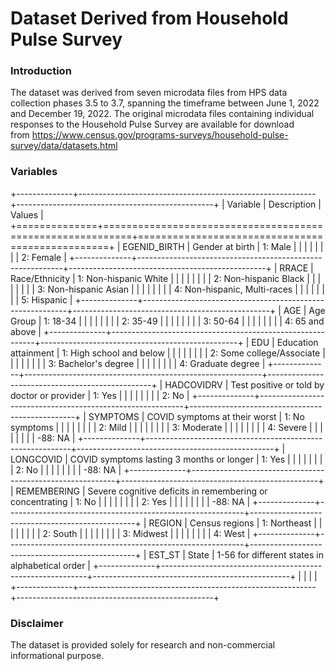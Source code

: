 # Dataset Derived from Household Pulse Survey

### Introduction

The dataset was derived from seven microdata files from HPS data collection phases 3.5 to 3.7, spanning the timeframe between June 1, 2022 and December 19, 2022. The original microdata files containing individual responses to the Household Pulse Survey are available for download from <https://www.census.gov/programs-surveys/household-pulse-survey/data/datasets.html>

### Variables

+--------------+-----------------------------------------------------------+-------------------------------------------------+
| Variable     | Description                                               | Values                                          |
+==============+===========================================================+=================================================+
| EGENID_BIRTH | Gender at birth                                           | 1: Male                                         |
|              |                                                           |                                                 |
|              |                                                           | 2: Female                                       |
+--------------+-----------------------------------------------------------+-------------------------------------------------+
| RRACE        | Race/Ethnicity                                            | 1: Non-hispanic White                           |
|              |                                                           |                                                 |
|              |                                                           | 2: Non-hispanic Black                           |
|              |                                                           |                                                 |
|              |                                                           | 3: Non-hispanic Asian                           |
|              |                                                           |                                                 |
|              |                                                           | 4: Non-hispanic, Multi-races                    |
|              |                                                           |                                                 |
|              |                                                           | 5: Hispanic                                     |
+--------------+-----------------------------------------------------------+-------------------------------------------------+
| AGE          | Age Group                                                 | 1: 18-34                                        |
|              |                                                           |                                                 |
|              |                                                           | 2: 35-49                                        |
|              |                                                           |                                                 |
|              |                                                           | 3: 50-64                                        |
|              |                                                           |                                                 |
|              |                                                           | 4: 65 and above                                 |
+--------------+-----------------------------------------------------------+-------------------------------------------------+
| EDU          | Education attainment                                      | 1: High school and below                        |
|              |                                                           |                                                 |
|              |                                                           | 2: Some college/Associate                       |
|              |                                                           |                                                 |
|              |                                                           | 3: Bachelor's degree                            |
|              |                                                           |                                                 |
|              |                                                           | 4: Graduate degree                              |
+--------------+-----------------------------------------------------------+-------------------------------------------------+
| HADCOVIDRV   | Test positive or told by doctor or provider               | 1: Yes                                          |
|              |                                                           |                                                 |
|              |                                                           | 2: No                                           |
+--------------+-----------------------------------------------------------+-------------------------------------------------+
| SYMPTOMS     | COVID symptoms at their worst                             | 1: No symptoms                                  |
|              |                                                           |                                                 |
|              |                                                           | 2: Mild                                         |
|              |                                                           |                                                 |
|              |                                                           | 3: Moderate                                     |
|              |                                                           |                                                 |
|              |                                                           | 4: Severe                                       |
|              |                                                           |                                                 |
|              |                                                           | -88: NA                                         |
+--------------+-----------------------------------------------------------+-------------------------------------------------+
| LONGCOVID    | COVID symptoms lasting 3 months or longer                 | 1: Yes                                          |
|              |                                                           |                                                 |
|              |                                                           | 2: No                                           |
|              |                                                           |                                                 |
|              |                                                           | -88: NA                                         |
+--------------+-----------------------------------------------------------+-------------------------------------------------+
| REMEMBERING  | Severe cognitive deficits in remembering or concentrating | 1: No                                           |
|              |                                                           |                                                 |
|              |                                                           | 2: Yes                                          |
|              |                                                           |                                                 |
|              |                                                           | -88: NA                                         |
+--------------+-----------------------------------------------------------+-------------------------------------------------+
| REGION       | Census regions                                            | 1: Northeast                                    |
|              |                                                           |                                                 |
|              |                                                           | 2: South                                        |
|              |                                                           |                                                 |
|              |                                                           | 3: Midwest                                      |
|              |                                                           |                                                 |
|              |                                                           | 4: West                                         |
+--------------+-----------------------------------------------------------+-------------------------------------------------+
| EST_ST       | State                                                     | 1-56 for different states in alphabetical order |
+--------------+-----------------------------------------------------------+-------------------------------------------------+
|              |                                                           |                                                 |
+--------------+-----------------------------------------------------------+-------------------------------------------------+

### Disclaimer

The dataset is provided solely for research and non-commercial informational purpose.
